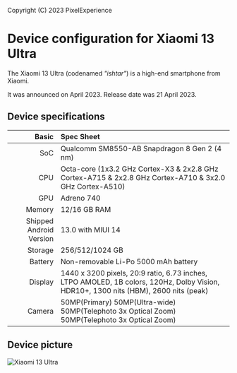 Copyright (C) 2023 PixelExperience

Device configuration for Xiaomi 13 Ultra
=========================================

The Xiaomi 13 Ultra (codenamed _"ishtar"_) is a high-end smartphone from Xiaomi.

It was announced on April 2023. Release date was 21 April 2023.

## Device specifications

Basic   | Spec Sheet
-------:|:-------------------------
SoC     | Qualcomm SM8550-AB Snapdragon 8 Gen 2 (4 nm)
CPU     | Octa-core (1x3.2 GHz Cortex-X3 & 2x2.8 GHz Cortex-A715 & 2x2.8 GHz Cortex-A710 & 3x2.0 GHz Cortex-A510)
GPU     | Adreno 740
Memory  | 12/16 GB RAM
Shipped Android Version | 13.0 with MIUI 14
Storage | 256/512/1024 GB
Battery | Non-removable Li-Po 5000 mAh battery
Display | 1440 x 3200 pixels, 20:9 ratio, 6.73 inches, LTPO AMOLED, 1B colors, 120Hz, Dolby Vision, HDR10+, 1300 nits (HBM), 2600 nits (peak)
Camera  | 50MP(Primary) 50MP(Ultra-wide) 50MP(Telephoto 3x Optical Zoom) 50MP(Telephoto 3x Optical Zoom)

## Device picture

![Xiaomi 13 Ultra ](https://cdn.cnbj0.fds.api.mi-img.com/b2c-shopapi-pms/pms_1681726094.73687921.png "Xiaomi 13 Ultra")
